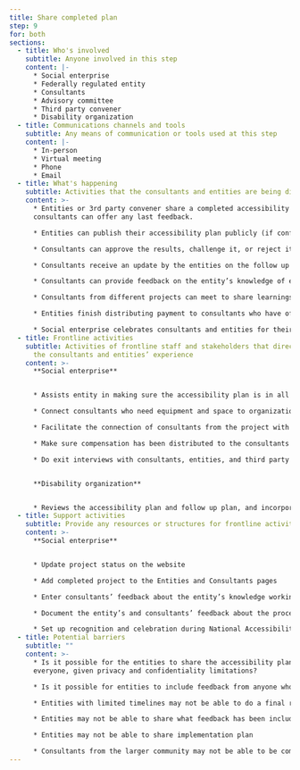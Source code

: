 ```yaml
---
title: Share completed plan
step: 9
for: both
sections:
  - title: Who's involved
    subtitle: Anyone involved in this step
    content: |-
      * Social enterprise
      * Federally regulated entity
      * Consultants
      * Advisory committee
      * Third party convener
      * Disability organization
  - title: Communications channels and tools
    subtitle: Any means of communication or tools used at this step
    content: |-
      * In-person
      * Virtual meeting
      * Phone
      * Email
  - title: What's happening
    subtitle: Activities that the consultants and entities are being directly involved in
    content: >-
      * Entities or 3rd party convener share a completed accessibility plan, so
      consultants can offer any last feedback. 

      * Entities can publish their accessibility plan publicly (if confidentiality allows)

      * Consultants can approve the results, challenge it, or reject it

      * Consultants receive an update by the entities on the follow up plan (ex. Timeline for implementation, measures for accountability, opportunities to continue collaboration)

      * Consultants can provide feedback on the entity’s knowledge of engaging with Deaf and disabled people

      * Consultants from different projects can meet to share learnings

      * Entities finish distributing payment to consultants who have offered feedback

      * Social enterprise celebrates consultants and entities for their work
  - title: Frontline activities
    subtitle: Activities of frontline staff and stakeholders that directly support
      the consultants and entities’ experience
    content: >-
      **Social enterprise**


      * Assists entity in making sure the accessibility plan is in all the accessible formats

      * Connect consultants who need equipment and space to organizations that can help

      * Facilitate the connection of consultants from the project with all other consultants for knowledge sharing

      * Make sure compensation has been distributed to the consultants

      * Do exit interviews with consultants, entities, and third party conveners to get their feedback on the process


      **Disability organization**


      * Reviews the accessibility plan and follow up plan, and incorporate it into their strategy on how to hold the entities accountable
  - title: Support activities
    subtitle: Provide any resources or structures for frontline activities to happen
    content: >-
      **Social enterprise**


      * Update project status on the website

      * Add completed project to the Entities and Consultants pages

      * Enter consultants’ feedback about the entity’s knowledge working with disabled and Deaf people into the database, use that to inform future matching

      * Document the entity’s and consultants’ feedback about the process and use it to iterate on the process

      * Set up recognition and celebration during National Accessibility week
  - title: Potential barriers
    subtitle: ""
    content: >-
      * Is it possible for the entities to share the accessibility plan with
      everyone, given privacy and confidentiality limitations?

      * Is it possible for entities to include feedback from anyone who wants to give it? 

      * Entities with limited timelines may not be able to do a final round of feedback

      * Entities may not be able to share what feedback has been included and what has been left and out and the reasons for it.

      * Entities may not be able to share implementation plan

      * Consultants from the larger community may not be able to be compensated if anyone is able to offer feedback
---
```

